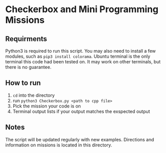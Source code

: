 # Checkerbox and Mini Programming Missions

## Requirments
Python3 is required to run this script. You may also need to install a few modules, such as ```pip3 install colorama```.
Ubuntu terminal is the only terminal this code had been tested on. It may work on other terminals, but there is no guarantee.

## How to run

1. `cd` into the directory
2. run ```python3 Checkerbox.py <path to cpp file>```
3. Pick the mission your code is on
4. Terminal output lists if your output matches the exspected output

## Notes
The script will be updated regularly with new examples. Directions and information on missions is located in this directory.
